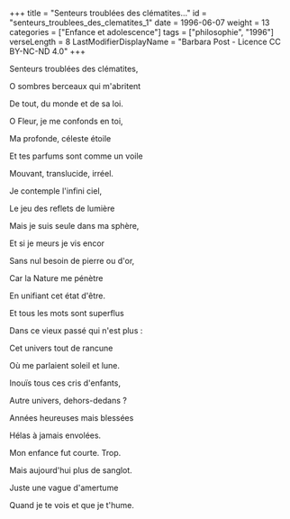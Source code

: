 +++
title = "Senteurs troublées des clématites..."
id = "senteurs_troublees_des_clematites_1"
date = 1996-06-07
weight = 13
categories = ["Enfance et adolescence"]
tags = ["philosophie", "1996"]
verseLength = 8
LastModifierDisplayName = "Barbara Post - Licence CC BY-NC-ND 4.0"
+++

Senteurs troublées des clématites,

O sombres berceaux qui m'abritent

De tout, du monde et de sa loi.

O Fleur, je me confonds en toi,

Ma profonde, céleste étoile

Et tes parfums sont comme un voile

Mouvant, translucide, irréel.

Je contemple l'infini ciel,

Le jeu des reflets de lumière

Mais je suis seule dans ma sphère,

Et si je meurs je vis encor

Sans nul besoin de pierre ou d'or,

Car la Nature me pénètre

En unifiant cet état d'être.

Et tous les mots sont superflus

Dans ce vieux passé qui n'est plus :

Cet univers tout de rancune

Où me parlaient soleil et lune.

Inouïs tous ces cris d'enfants,

Autre univers, dehors-dedans ?

Années heureuses mais blessées

Hélas à jamais envolées.

Mon enfance fut courte. Trop.

Mais aujourd'hui plus de sanglot.

Juste une vague d'amertume

Quand je te vois et que je t'hume.
